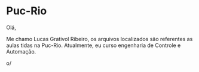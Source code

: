 # Puc-Rio

Olá,

Me chamo Lucas Grativol Ribeiro, os arquivos localizados são referentes as aulas tidas na Puc-Rio. 
Atualmente, eu curso engenharia de Controle e Automação.

o/
